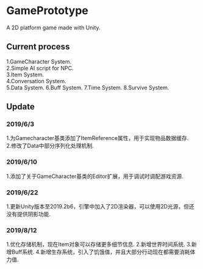 # GamePrototype
A 2D platform game made with Unity.
## Current process  
1.GameCharacter System.  
2.Simple AI script for NPC.  
3.Item System.  
4.Conversation System.  
5.Data System.
6.Buff System.
7.Time System.
8.Survive System.
## Update  
###  2019/6/3
1.为Gamecharacter基类添加了ItemReference属性，用于实现物品数据缓存.  
2.修改了Data中部分序列化处理机制.  
###  2019/6/10
1.添加了关于GameCharacter基类的Editor扩展，用于调试时调配游戏资源.
###  2019/6/22
1.更新Unity版本至2019.2b6，引擎中加入了2D渲染器，可以使用2D光源，但还没有提供阴影功能.
###  2019/8/12
1.优化存储机制，现在Item对象可以存储更多细节信息.
2.新增世界时间系统.
3.新增Buff系统.
4.新增生存系统，引入了饥饿值，并且大部分行动现在都需要消耗体力值.
